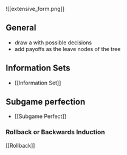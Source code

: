![[extensive_form.png]]
## General
- draw a with possible decisions
- add payoffs as the leave nodes of the tree
## Information Sets
- [[Information Set]]
## Subgame perfection
- [[Subgame Perfect]]
### Rollback or Backwards Induction
[[Rollback]]

